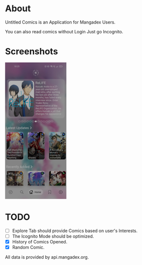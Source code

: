 # About
Untitled Comics is an Application for Mangadex Users.

You can also read comics without Login Just go Incognito.

# Screenshots
<img src = "https://github.com/TanmayMudgal619/UntitledComics/blob/master/screenshots/Screenshot_2021-12-29-22-23-27-67_653412dbad76bcfcac1ed7993626bd1c.jpg" width = 200px>

# TODO
- [ ] Explore Tab should provide Comics based on user's Interests.
- [ ] The Icognito Mode should be optimized.
- [X] History of Comics Opened.
- [X] Random Comic.

All data is provided by api.mangadex.org.
